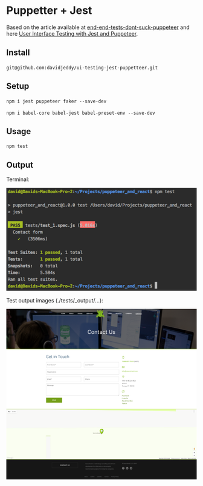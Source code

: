 # Puppetter + Jest

Based on the article available at [end-end-tests-dont-suck-puppeteer](https://ropig.com/blog/end-end-tests-dont-suck-puppeteer/) and here [User Interface Testing with Jest and Puppeteer](https://www.valentinog.com/blog/ui-testing-jest-puppetteer/).

## Install
`git@github.com:davidjeddy/ui-testing-jest-puppetteer.git`

## Setup
`npm i jest puppeteer faker --save-dev`

`npm i babel-core babel-jest babel-preset-env --save-dev`

## Usage
`npm test`

## Output
Terminal:

![Terminal Output](./docs/images/readme_output.png "Terminal Output")

Test output images (./tests/_output/...):

![Test Image Output](./docs/images/test_1.spec.png "Test Image Output")


